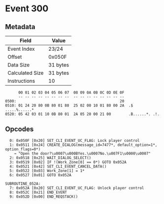 # Event 300

## Metadata

| Field           | Value    |
|-----------------|----------|
| Event Index     | 23/24    |
| Offset          | 0x050F   |
| Data Size       | 31 bytes |
| Calculated Size | 31 bytes |
| Instructions    | 10       |

```
      00 01 02 03 04 05 06 07  08 09 0A 0B 0C 0D 0E 0F
      -- -- -- -- -- -- -- --  -- -- -- -- -- -- -- --
0500:                                               20                  
0510: 01 24 20 80 0B 80 01 80  25 02 00 10 01 80 00 2A  .$ .....%......*
0520: 05 42 03 01 10 0B 80 01  2A 05 20 00 21 00        .B......*. .!.  
```

## Opcodes

```
  0: 0x050F [0x20] SET_CLI_EVENT_UC_FLAG: Lock player control
  1: 0x0511 [0x24] CREATE_DIALOG(message_id=7477*, default_option=1*, option_flags=0*)
    → "Open the door?\u0007\u000BYes.\u0007No.\u007F1\u0000\u0007"
  2: 0x0518 [0x25] WAIT_DIALOG_SELECT()
  3: 0x0519 [0x02] IF !(Work_Zone[0] == 0*) GOTO 0x052A
  4: 0x0521 [0x42] SET_CLI_EVENT_CANCEL_DATA()
  5: 0x0522 [0x03] Work_Zone[1] = 1*
  6: 0x0527 [0x01] GOTO 0x052A

SUBROUTINE_052A:
  7: 0x052A [0x20] SET_CLI_EVENT_UC_FLAG: Unlock player control
  8: 0x052C [0x21] END_EVENT
  9: 0x052D [0x00] END_REQSTACK()
```
